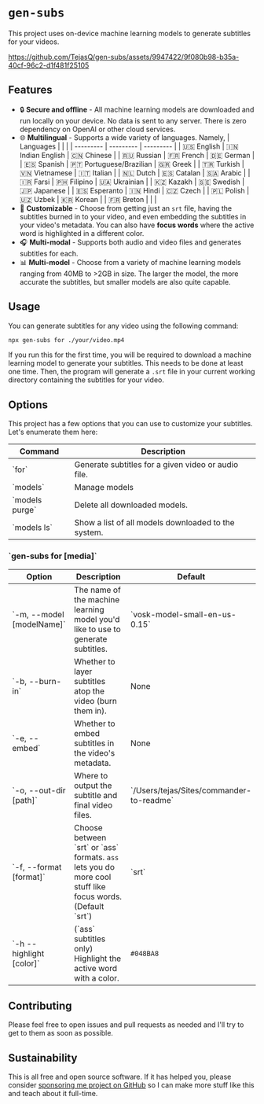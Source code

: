 # `gen-subs`

This project uses on-device machine learning models to generate subtitles for your videos.

https://github.com/TejasQ/gen-subs/assets/9947422/9f080b98-b35a-40cf-96c2-d1f481f25105

## Features

- 🔒 **Secure and offline** - All machine learning models are downloaded and run locally on your device. No data is sent to any server. There is zero dependency on OpenAI or other cloud services.
- 🌐 **Multilingual** - Supports a wide variety of languages. Namely,
  | Languages | | |
  | --------- | --------- | --------- |
  | 🇺🇸 English | 🇮🇳 Indian English | 🇨🇳 Chinese |
  | 🇷🇺 Russian | 🇫🇷 French | 🇩🇪 German |
  | 🇪🇸 Spanish | 🇵🇹 Portuguese/Brazilian | 🇬🇷 Greek |
  | 🇹🇷 Turkish | 🇻🇳 Vietnamese | 🇮🇹 Italian |
  | 🇳🇱 Dutch | 🇪🇸 Catalan | 🇸🇦 Arabic |
  | 🇮🇷 Farsi | 🇵🇭 Filipino | 🇺🇦 Ukrainian |
  | 🇰🇿 Kazakh | 🇸🇪 Swedish | 🇯🇵 Japanese |
  | 🇪🇸 Esperanto | 🇮🇳 Hindi | 🇨🇿 Czech |
  | 🇵🇱 Polish | 🇺🇿 Uzbek | 🇰🇷 Korean |
  | 🇫🇷 Breton | | |
- 🎨 **Customizable** - Choose from getting just an `srt` file, having the subtitles burned in to your video, and even embedding the subtitles in your video's metadata. You can also have **focus words** where the active word is highlighted in a different color.
- 🎧 **Multi-modal** - Supports both audio and video files and generates subtitles for each.
- 📊 **Multi-model** - Choose from a variety of machine learning models ranging from 40MB to >2GB in size. The larger the model, the more accurate the subtitles, but smaller models are also quite capable.

## Usage

You can generate subtitles for any video using the following command:

```bash
npx gen-subs for ./your/video.mp4
```

If you run this for the first time, you will be required to download a machine learning model to generate your subtitles. This needs to be done at least one time. Then, the program will generate a `.srt` file in your current working directory containing the subtitles for your video.

## Options

This project has a few options that you can use to customize your subtitles. Let's enumerate them here:

| Command          | Description                                         |
| ---------------- | --------------------------------------------------- |
| \`for\`          | Generate subtitles for a given video or audio file. |
| \`models\`       | Manage models                                       |
| \`models purge\` | Delete all downloaded models.                       |
| \`models ls\`    | Show a list of all models downloaded to the system. |

### \`gen-subs for [media]\`

| Option                      | Description                                                                                                      | Default                                    |
| --------------------------- | ---------------------------------------------------------------------------------------------------------------- | ------------------------------------------ |
| \`-m, --model [modelName]\` | The name of the machine learning model you'd like to use to generate subtitles.                                  | \`vosk-model-small-en-us-0.15\`            |
| \`-b, --burn-in\`           | Whether to layer subtitles atop the video (burn them in).                                                        | None                                       |
| \`-e, --embed\`             | Whether to embed subtitles in the video's metadata.                                                              | None                                       |
| \`-o, --out-dir [path]\`    | Where to output the subtitle and final video files.                                                              | \`/Users/tejas/Sites/commander-to-readme\` |
| \`-f, --format [format]\`   | Choose between \`srt\` or \`ass\` formats. `ass` lets you do more cool stuff like focus words. (Default \`srt\`) | \`srt\`                                    |
| \`-h --highlight [color]\`  | (\`ass\` subtitles only) Highlight the active word with a color.                                                 | `#048BA8`                                  |

## Contributing

Please feel free to open issues and pull requests as needed and I'll try to get to them as soon as possible.

## Sustainability

This is all free and open source software. If it has helped you, please consider [sponsoring me project on GitHub](https://github.com/sponsors/TejasQ) so I can make more stuff like this and teach about it full-time.
